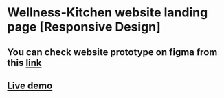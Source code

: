 # Wellness-Kitchen website landing page [Responsive Design]

## You can check website prototype on figma from this [link](https://www.figma.com/proto/9EJuvpqxcvNswSPWlx2mGH/Wellness?page-id=14%3A2&type=design&node-id=37-1710&viewport=511%2C376%2C0.08&t=UMjE6E5EHxw8AW7N-1&scaling=scale-down&starting-point-node-id=37%3A1710) 
## [Live demo](https://wellness-hub-15f92f.netlify.app/)

